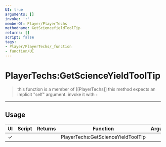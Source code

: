 ```yaml
---
UI: true
arguments: []
invoke: ':'
memberOf: Player/PlayerTechs
methodname: GetScienceYieldToolTip
returns: []
script: false
tags:
- Player/PlayerTechs/_function
- function/UI
---
```

# PlayerTechs:GetScienceYieldToolTip
> this function is a member of [[PlayerTechs]]
> this method expects an implicit "self" argument. invoke it with `:`
-----
## Usage
|  UI | Script | Returns | Function | Arguments |
|:---:|:------:|-------:|:--------:|:---------|
|✓| ||PlayerTechs:GetScienceYieldToolTip||
